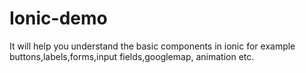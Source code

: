 # Ionic-demo
It will help you understand the basic components in ionic for example buttons,labels,forms,input fields,googlemap, animation etc.

